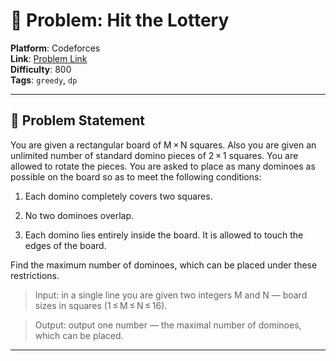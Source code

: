 # 🧩 Problem: Hit the Lottery

**Platform**: Codeforces \
**Link**: [Problem Link](https://codeforces.com/problemset/problem/996/A) \
**Difficulty**: 800 \
**Tags**: `greedy`, `dp`

---

## 📄 Problem Statement

You are given a rectangular board of M × N squares. Also you are given an unlimited number of standard domino pieces of 2 × 1 squares. You are allowed to rotate the pieces. You are asked to place as many dominoes as possible on the board so as to meet the following conditions:

1. Each domino completely covers two squares.

2. No two dominoes overlap.

3. Each domino lies entirely inside the board. It is allowed to touch the edges of the board.

Find the maximum number of dominoes, which can be placed under these restrictions.

> Input: in a single line you are given two integers M and N — board sizes in squares (1 ≤ M ≤ N ≤ 16).

> Output: output one number — the maximal number of dominoes, which can be placed.

---
